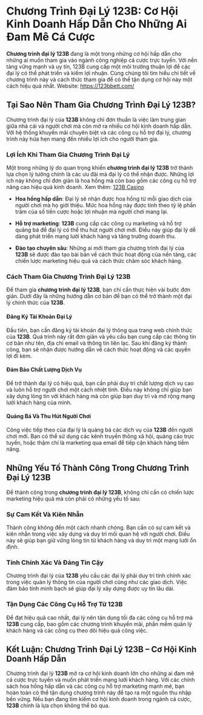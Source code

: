 <h1>Chương Trình Đại Lý 123B: Cơ Hội Kinh Doanh Hấp Dẫn Cho Những Ai Đam Mê Cá Cược</h1>

<p><strong>Chương trình đại lý 123B</strong> đang là một trong những cơ hội hấp dẫn cho những ai muốn tham gia vào ngành công nghiệp cá cược trực tuyến. Với nền tảng vững mạnh và uy tín, 123B cung cấp một môi trường thuận lợi để các đại lý có thể phát triển và kiếm lợi nhuận. Cùng chúng tôi tìm hiểu chi tiết về chương trình này và cách thức tham gia để có thể tận dụng cơ hội này một cách hiệu quả nhất.&nbsp;Website:&nbsp;<a href="https://123bbett.com/">https://123bbett.com/</a></p>

<h2>Tại Sao Nên Tham Gia Chương Trình Đại Lý 123B?</h2>

<p>Chương trình đại lý của <strong>123B</strong> không chỉ đơn thuần là việc làm trung gian giữa nhà cái và người chơi mà còn mở ra nhiều cơ hội kinh doanh hấp dẫn. Với hệ thống khuyến mãi chuyên biệt và các công cụ hỗ trợ đại lý, chương trình này hứa hẹn mang đến nhiều lợi ích cho người tham gia.</p>

<h3>Lợi Ích Khi Tham Gia Chương Trình Đại Lý</h3>

<p>Một trong những lý do quan trọng khiến <strong>chương trình đại lý 123B</strong> trở thành lựa chọn lý tưởng chính là các ưu đãi mà đại lý có thể nhận được. Những lợi ích này không chỉ đơn giản là hoa hồng mà còn bao gồm các công cụ hỗ trợ nâng cao hiệu quả kinh doanh.&nbsp;Xem thêm:&nbsp;<a href="https://123bbett.com/123b-casino">123B Casino</a></p>

<ul>
	<li>
	<p><strong>Hoa hồng hấp dẫn</strong>: Đại lý sẽ nhận được hoa hồng từ mỗi giao dịch của người chơi mà họ giới thiệu. Mức hoa hồng này được tính theo tỷ lệ phần trăm của số tiền cược hoặc lợi nhuận mà người chơi mang lại.</p>
	</li>
	<li>
	<p><strong>Hỗ trợ marketing</strong>: <strong>123B</strong> cung cấp các công cụ marketing và hỗ trợ quảng bá để đại lý có thể thu hút người chơi mới. Điều này giúp đại lý dễ dàng phát triển mạng lưới khách hàng và tăng trưởng doanh thu.</p>
	</li>
	<li>
	<p><strong>Đào tạo chuyên sâu</strong>: Những ai mới tham gia chương trình đại lý của <strong>123B</strong> sẽ được đào tạo bài bản về cách thức hoạt động của nền tảng, các chiến lược marketing hiệu quả và cách thức chăm sóc khách hàng.</p>
	</li>
</ul>

<h3>Cách Tham Gia Chương Trình Đại Lý 123B</h3>

<p>Để tham gia <strong>chương trình đại lý 123B</strong>, bạn chỉ cần thực hiện vài bước đơn giản. Dưới đây là những hướng dẫn cơ bản để bạn có thể trở thành một đại lý chính thức của <strong>123B</strong>.</p>

<h4>Đăng Ký Tài Khoản Đại Lý</h4>

<p>Đầu tiên, bạn cần đăng ký tài khoản đại lý thông qua trang web chính thức của <strong>123B</strong>. Quá trình này rất đơn giản và yêu cầu bạn cung cấp các thông tin cơ bản như tên, địa chỉ email và thông tin liên lạc. Sau khi đăng ký thành công, bạn sẽ nhận được hướng dẫn về cách thức hoạt động và các quyền lợi đi kèm.</p>

<h4>Đảm Bảo Chất Lượng Dịch Vụ</h4>

<p>Để trở thành đại lý có hiệu quả, bạn cần phải duy trì chất lượng dịch vụ cao và luôn hỗ trợ người chơi một cách nhiệt tình. Điều này không chỉ giúp bạn xây dựng lòng tin với khách hàng mà còn giúp bạn duy trì và mở rộng mạng lưới khách hàng của mình.</p>

<h4>Quảng Bá Và Thu Hút Người Chơi</h4>

<p>Công việc tiếp theo của đại lý là quảng bá các dịch vụ của <strong>123B</strong> đến người chơi mới. Bạn có thể sử dụng các kênh truyền thông xã hội, quảng cáo trực tuyến, hoặc thậm chí là marketing qua email để tiếp cận khách hàng tiềm năng.</p>

<h2>Những Yếu Tố Thành Công Trong Chương Trình Đại Lý 123B</h2>

<p>Để thành công trong <strong>chương trình đại lý 123B</strong>, không chỉ cần có chiến lược marketing hiệu quả mà còn phải có những yếu tố sau:</p>

<h3>Sự Cam Kết Và Kiên Nhẫn</h3>

<p>Thành công không đến một cách nhanh chóng. Bạn cần có sự cam kết và kiên nhẫn trong việc xây dựng và duy trì mối quan hệ với người chơi. Điều này sẽ giúp bạn giữ vững lòng tin từ khách hàng và duy trì một mạng lưới ổn định.</p>

<h3>Tính Chính Xác Và Đáng Tin Cậy</h3>

<p>Chương trình đại lý của <strong>123B</strong> yêu cầu các đại lý phải duy trì tính chính xác trong việc quản lý thông tin của người chơi cũng như các giao dịch. Việc đảm bảo tính minh bạch sẽ giúp đại lý xây dựng được uy tín lâu dài.</p>

<h3>Tận Dụng Các Công Cụ Hỗ Trợ Từ 123B</h3>

<p>Để đạt hiệu quả cao nhất, đại lý nên tận dụng tối đa các công cụ hỗ trợ mà <strong>123B</strong> cung cấp, bao gồm các chương trình khuyến mãi, phần mềm quản lý khách hàng và các công cụ theo dõi hiệu quả công việc.</p>

<h2>Kết Luận: Chương Trình Đại Lý 123B &ndash; Cơ Hội Kinh Doanh Hấp Dẫn</h2>

<p>Chương trình đại lý <strong>123B</strong> mở ra cơ hội kinh doanh lớn cho những ai đam mê cá cược trực tuyến và muốn phát triển mạng lưới khách hàng. Với các chính sách hoa hồng hấp dẫn và các công cụ hỗ trợ marketing mạnh mẽ, bạn hoàn toàn có thể tận dụng chương trình này để tạo ra một nguồn thu nhập bền vững. Nếu bạn đang tìm kiếm cơ hội kinh doanh trong ngành cá cược, <strong>123B</strong> chính là lựa chọn không thể bỏ qua.</p>
